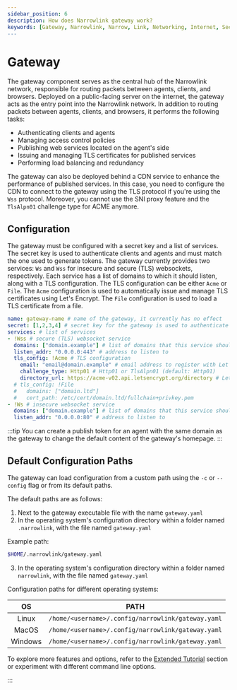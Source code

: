 ```yaml
---
sidebar_position: 6
description: How does Narrowlink gateway work?
keywords: [Gateway, Narrowlink, Narrow, Link, Networking, Internet, Security, Privacy, Open Source, Self-hosted, Tutorial, How-to, Guide, Nat, Firewall, Proxy, Reverse Proxy, Tunnel, Rust, ACME, Let's Encrypt, TLS, SSL, WSS, WS, Websocket, Load Balancing, Access Control, Service Publication, Certificate Management, Secure Communication, Internet, Security, Privacy, Open Source, Self-hosted, Tutorial, How-to, Guide, Xchacha20-Poly1305, HMAC-SHA256]
---
```


# Gateway

The gateway component serves as the central hub of the Narrowlink network, responsible for routing packets between agents, clients, and browsers. Deployed on a public-facing server on the internet, the gateway acts as the entry point into the Narrowlink network. In addition to routing packets between agents, clients, and browsers, it performs the following tasks:

- Authenticating clients and agents
- Managing access control policies
- Publishing web services located on the agent's side
- Issuing and managing TLS certificates for published services
- Performing load balancing and redundancy

The gateway can also be deployed behind a CDN service to enhance the performance of published services. In this case, you need to configure the CDN to connect to the gateway using the TLS protocol if you're using the `Wss` protocol. Moreover, you cannot use the SNI proxy feature and the `TlsAlpn01` challenge type for ACME anymore.

## Configuration

The gateway must be configured with a secret key and a list of services. The secret key is used to authenticate clients and agents and must match the one used to generate tokens. The gateway currently provides two services: `Ws` and `Wss` for insecure and secure (TLS) websockets, respectively. Each service has a list of domains to which it should listen, along with a TLS configuration. The TLS configuration can be either `Acme` or `File`. The `Acme` configuration is used to automatically issue and manage TLS certificates using Let's Encrypt. The `File` configuration is used to load a TLS certificate from a file.

```yaml
name: gateway-name # name of the gateway, it currently has no effect
secret: [1,2,3,4] # secret key for the gateway is used to authenticate clients and agents, at least 8 bytes
services: # list of services
- !Wss # secure (TLS) websocket service
  domains: ["domain.example"] # list of domains that this service should listen to
  listen_addr: "0.0.0.0:443" # address to listen to
  tls_config: !Acme # TLS configuration
    email: "email@domain.example" # email address to register with Let's Encrypt
    challenge_type: Http01 # Http01 or TlsAlpn01 (default: Http01)
    directory_url: https://acme-v02.api.letsencrypt.org/directory # Let's Encrypt directory URL (default: https://acme-v02.api.letsencrypt.org/directory)
  # tls_config: !File
  #   domains: ["domain.ltd"]
  #   cert_path: /etc/cert/domain.ltd/fullchain+privkey.pem
- !Ws # insecure websocket service
  domains: ["domain.example"] # list of domains that this service should listen to
  listen_addr: "0.0.0.0:80" # address to listen to
```

:::tip
You can create a publish token for an agent with the same domain as the gateway to change the default content of the gateway's homepage.
:::

## Default Configuration Paths

The gateway can load configuration from a custom path using the `-c` or `--config` flag or from its default paths.

The default paths are as follows:

1. Next to the gateway executable file with the name `gateway.yaml`
2. In the operating system's configuration directory within a folder named `.narrowlink`, with the file named `gateway.yaml`

Example path:
```bash
$HOME/.narrowlink/gateway.yaml
```
3. In the operating system's configuration directory within a folder named `narrowlink`, with the file named `gateway.yaml`

Configuration paths for different operating systems:

| OS | PATH |
|:-:|:-:|
| Linux | `/home/<username>/.config/narrowlink/gateway.yaml` |
| MacOS | `/home/<username>/.config/narrowlink/gateway.yaml` |
| Windows | `/home/<username>/.config/narrowlink/gateway.yaml` |

To explore more features and options, refer to the [Extended Tutorial](/docs/category/extended-tutorial) section or experiment with different command line options.

:::
